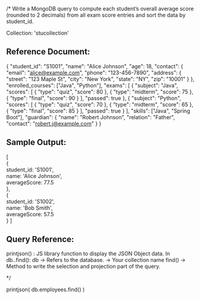 /*
Write a MongoDB query to compute each student’s overall average score (rounded 
to 2 decimals) from all exam score entries and sort the data by student_id.

Collection: 'stucollection'

Reference Document:
-------------------
{
    "student_id": "S1001",
    "name": "Alice Johnson",
    "age": 18,
    "contact": {
      "email": "alice@example.com",
      "phone": "123-456-7890",
      "address": {
        "street": "123 Maple St",
        "city": "New York",
        "state": "NY",
        "zip": "10001"
      }
    },
    "enrolled_courses": ["Java", "Python"],
    "exams": [
      {
        "subject": "Java",
        "scores": [
          { "type": "quiz", "score": 80 },
          { "type": "midterm", "score": 75 },
          { "type": "final", "score": 90 }
        ],
        "passed": true
      },
      {
        "subject": "Python",
        "scores": [
          { "type": "quiz", "score": 70 },
          { "type": "midterm", "score": 65 },
          { "type": "final", "score": 85 }
        ],
        "passed": true
      }
    ],
    "skills": ["Java", "Spring Boot"],
    "guardian": {
      "name": "Robert Johnson",
      "relation": "Father",
      "contact": "robert.j@example.com"
    }
}

Sample Output:
---------------
[                                                                               
  {                                                                             
    student_id: 'S1001',                                                        
    name: 'Alice Johnson',                                                      
    averageScore: 77.5                                                          
  },                                                                            
  {                                                                             
    student_id: 'S1002',                                                        
    name: 'Bob Smith',                                                          
    averageScore: 57.5                                                          
  }
]
 
Query Reference:
----------------
printjson() : JS library function to display the JSON Object data.
In db.<collection>.find():
	db -> Refers to the database.
	<collection> -> Your collection name
	find() -> Method to write the selection and projection part of the query.

*/
	
printjson(
	db.employees.find()
)
